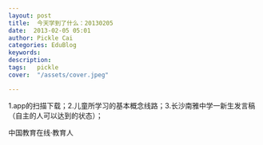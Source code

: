 ```yaml
---
layout: post  
title:  今天学到了什么：20130205  
date:  2013-02-05 05:01  
author: Pickle Cai  
categories: EduBlog  
keywords: 
description:   
tags:	pickle   
cover:  "/assets/cover.jpeg"  

---  
```

    
1.app的扫描下载；2.儿童所学习的基本概念线路；3.长沙南雅中学一新生发言稿（自主的人可以达到的状态）；				

		    
 中国教育在线·教育人

